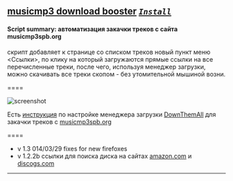 ## [musicmp3 download booster](musicmp3_download_booster.user.js) *[`Install`](/trespassersW/UserScripts/raw/master/src/musicmp3_download_booster.user.js)*

#### **Script summary:**  автоматизация закачки треков с сайта musicmp3spb.org 

скрипт добавляет к странице со списком треков новый пункт меню <Cсылки>, 
по клику на который загружаются прямые ссылки на все перечисленные треки, 
после чего, используя менеджер загрузки, можно скачивать все треки скопом - без утомительной мышиной возни.

====

![screenshot](http://s3.amazonaws.com/uso_ss/17834/large.gif?1341839116)

Есть [инструкция](http://userscripts-mirror.org/topics/87458.html) по настройке 
менеджера загрузки [DownThemAll](http://www.downthemall.net/) для закачки треков с [musicmp3spb.org](http://musicmp3spb.org)

====

* v 1.3 014/03/29 fixes for new firefoxes
* v 1.2.2b ссылки для поиска диска на сайтах [amazon.com](http://www.amazon.com/gp/new-releases/music/408264/ref=zg_bsnr_nav_m_3_292809) и [discogs.com](http://www.discogs.com/search/?sort=date_added%2Cdesc&genre_exact=Rock)

-----

